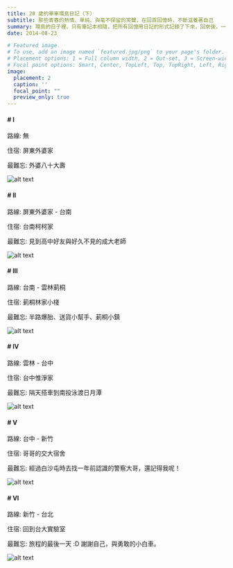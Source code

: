 ```yaml
---
title: 20 歲的單車環島日記（下）
subtitle: 那些青春的熱情、單純、與毫不保留的笑聲，在回首回憶時，不斷滋養著自己
summary: 環島的日子裡，只有筆記本相隨，把所有回憶用日記的形式記錄了下來，回來後，一字一句打成文章，分享給想知道有趣故事的你們...
date: 2014-08-23

# Featured image
# To use, add an image named `featured.jpg/png` to your page's folder.
# Placement options: 1 = Full column width, 2 = Out-set, 3 = Screen-width
# Focal point options: Smart, Center, TopLeft, Top, TopRight, Left, Right, BottomLeft, Bottom, BottomRight
image:
  placement: 2
  caption: ''
  focal_point: ""
  preview_only: true
---
```


#### # I

路線: 無

住宿: 屏東外婆家

最難忘: 外婆八十大壽

![alt text](IMG_8238.jpg "")

#### # II

路線: 屏東外婆家 - 台南

住宿: 台南柯柯家

最難忘: 見到高中好友與好久不見的成大老師

![alt text](IMG_8402.jpg "")

#### # III

路線: 台南 - 雲林莿桐

住宿: 莿桐林家小棧

最難忘: 半路爆胎、送貨小幫手、莿桐小鎮

![alt text](IMG_8481.jpg "")

#### # IV

路線: 雲林 - 台中

住宿: 台中惟淨家

最難忘: 隔天搭車到南投泳渡日月潭

![alt text](IMG_8743.jpg "")

#### # V

路線: 台中 - 新竹

住宿: 哥哥的交大宿舍

最難忘: 經過白沙屯時去找一年前認識的警察大哥，還記得我呢！

![alt text](IMG_8882.jpg "")

#### # VI

路線: 新竹 - 台北

住宿: 回到台大實驗室

最難忘: 旅程的最後一天 :D 謝謝自己，與勇敢的小白車。

![alt text](IMG_8894.jpg "")



